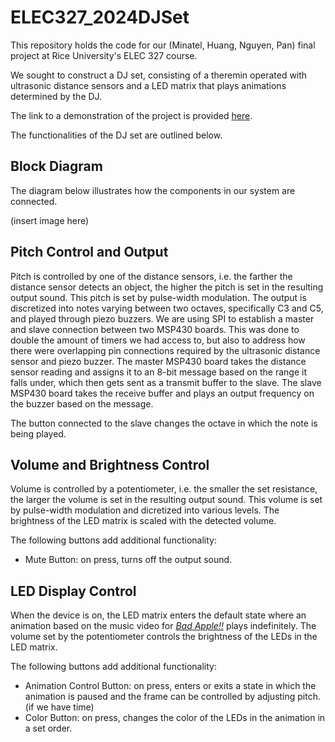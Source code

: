 # ELEC327_2024DJSet
This repository holds the code for our (Minatel, Huang, Nguyen, Pan) final project at Rice University's ELEC 327 course. 

We sought to construct a DJ set, consisting of a theremin operated with ultrasonic distance sensors and a LED matrix that plays animations determined by the DJ. 

The link to a demonstration of the project is provided [here](https://www.youtube.com/watch?v=dQw4w9WgXcQ).

The functionalities of the DJ set are outlined below.

## Block Diagram
The diagram below illustrates how the components in our system are connected.

(insert image here)

## Pitch Control and Output
Pitch is controlled by one of the distance sensors, i.e. the farther the distance sensor detects an object, the higher the pitch is set in the resulting output sound. This pitch is set by pulse-width modulation. The output is discretized into notes varying between two octaves, specifically C3 and C5, and played through piezo buzzers. We are using SPI to establish a master and slave connection between two MSP430 boards. This was done to double the amount of timers we had access to, but also to address how there were overlapping pin connections required by the ultrasonic distance sensor and piezo buzzer. The master MSP430 board takes the distance sensor reading and assigns it to an 8-bit message based on the range it falls under, which then gets sent as a transmit buffer to the slave. The slave MSP430 board takes the receive buffer and plays an output frequency on the buzzer based on the message. 

The button connected to the slave changes the octave in which the note is being played.

## Volume and Brightness Control
Volume is controlled by a potentiometer, i.e. the smaller the set resistance, the larger the volume is set in the resulting output sound. This volume is set by pulse-width modulation and dicretized into various levels. The brightness of the LED matrix is scaled with the detected volume.

The following buttons add additional functionality:
- Mute Button: on press, turns off the output sound.

## LED Display Control
When the device is on, the LED matrix enters the default state where an animation based on the music video for _[Bad Apple!!](https://www.youtube.com/watch?v=9lNZ_Rnr7Jc)_ plays indefinitely. The volume set by the potentiometer controls the brightness of the LEDs in the LED matrix. 

The following buttons add additional functionality:
- Animation Control Button: on press, enters or exits a state in which the animation is paused and the frame can be controlled by adjusting pitch. (if we have time)
- Color Button: on press, changes the color of the LEDs in the animation in a set order.
